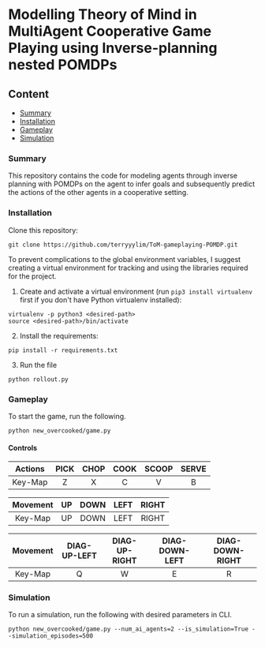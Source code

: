 # Modelling Theory of Mind in MultiAgent Cooperative Game Playing using Inverse-planning nested POMDPs

## Content
* [Summary](#Summary)
* [Installation](#Installation)
* [Gameplay](#Gameplay)
* [Simulation](#Simulation)

### Summary
This repository contains the code for modeling agents through inverse planning with POMDPs on the agent to infer goals and subsequently predict the actions of the other agents in a cooperative setting.

### Installation
Clone this repository:
```
git clone https://github.com/terryyylim/ToM-gameplaying-POMDP.git
```

To prevent complications to the global environment variables, I suggest creating a virtual environment for tracking and using the libraries required for the project.

1. Create and activate a virtual environment (run `pip3 install virtualenv` first if you don't have Python virtualenv installed):
```
virtualenv -p python3 <desired-path>
source <desired-path>/bin/activate
```

2. Install the requirements:
```
pip install -r requirements.txt
```

3. Run the file
```
python rollout.py
```

### Gameplay
To start the game, run the following.
```
python new_overcooked/game.py
```

#### Controls
| Actions | PICK | CHOP | COOK | SCOOP | SERVE |
| :-----: | :--: | :--: | :--: | :---: | :---: |
| Key-Map |   Z  |   X  |   C  |   V   |   B   |

| Movement | UP  | DOWN | LEFT | RIGHT | 
| :------: | :-: | :--: | :--: | :---: |
| Key-Map  | UP  | DOWN | LEFT | RIGHT |

| Movement | DIAG-UP-LEFT | DIAG-UP-RIGHT | DIAG-DOWN-LEFT | DIAG-DOWN-RIGHT |
| :------: | :----------: | :-----------: | :------------: | :-------------: |
| Key-Map  |       Q      |        W      |        E       |         R       |


### Simulation
To run a simulation, run the following with desired parameters in CLI.
```
python new_overcooked/game.py --num_ai_agents=2 --is_simulation=True --simulation_episodes=500
```